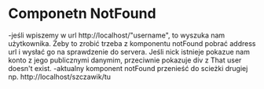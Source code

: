 # Componetn NotFound
-jeśli wpiszemy w url http://localhost/"username", to wyszuka nam użytkownika. Żeby to zrobić trzeba z komponentu notFound pobrać address url i wysłać go na sprawdzenie do servera. Jeśli nick istnieje pokazue nam konto z jego publicznymi danymim, przeciwnie pokazuje div z That user doesn't exist.
-aktualny komponent notFound przenieść do scieżki drugiej np. http://localhost/szczawik/tu 
